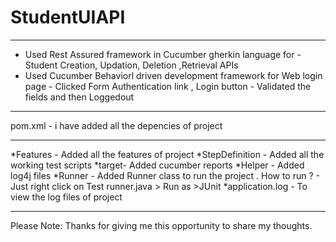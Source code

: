 # StudentUIAPI
---

* Used Rest Assured framework in Cucumber gherkin language for - Student Creation, Updation, Deletion ,Retrieval APIs
* Used Cucumber Behaviorl driven development framework for Web login page - Clicked Form Authentication link , Login button - Validated the fields and then Loggedout
---
pom.xml - i have added all the depencies of project

----
*Features - Added all the features of project
*StepDefinition - Added all the working test scripts
*target- Added cucumber reports
*Helper - Added log4j files
*Runner - Added Runner class to run the project . How to run ? - Just right click on Test runner.java > Run as >JUnit
*application.log - To view the log files of project

------

Please Note: Thanks for giving me this opportunity to share my thoughts.

